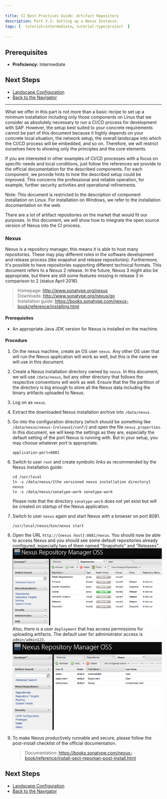 ```yaml
---

title: CI Best Practices Guide: Artifact Repository
description: Part 3.3: Setting up a Nexus Instance.
tags: [  tutorial>intermediate, tutorial:type/project  ]

---
```


## Prerequisites

  - **Proficiency:** Intermediate

## Next Steps
 
  - [Landscape Configuration](http://go.sap.com/developer/tutorials/ci-best-practices-landscape.html)
  - [Back to the Navigator](http://go.sap.com/developer/tutorials/ci-best-practices-intro.html)
  
---

What we offer in this part is not more than a basic recipe to set up a minimum installation including only those components on Linux that we consider as absolutely necessary to run a CI/CD process for development with SAP. However, the setup best suited to your concrete requirements cannot be part of this document because it highly depends on your concrete local situation, the network setup, the overall landscape into which the CI/CD process will be embedded, and so on. Therefore, we will restrict ourselves here to showing only the principles and the core elements.

If you are interested in other examples of CI/CD processes with a focus on specific needs and local conditions, just follow the references we provide to the official documentation for the described components. For each component, we provide hints to how the described setup could be improved. This concerns the professional and reliable operation, for example, further security activities and operational refinements.

Note: This document is restricted to the description of component installation on Linux. For installation on Windows, we refer to the installation documentation on the web.



There are a lot of artifact repositories on the market that would fit our purposes. In this document, we will show how to integrate the open source version of Nexus into the CI process.

### Nexus

Nexus is a repository manager, this means it is able to host many repositories. These may play different roles in the software development and release process (like snapshot and release repositories). Furthermore, it's possible to have repositories supporting different technical formats.
This document refers to a Nexus 2 release. In the future, Nexus 3 might also be appropriate, but there are still some features missing in release 3 in comparison to 2 (status April 2016).

> Homepage: http://www.sonatype.org/nexus  
> Downloads: http://www.sonatype.org/nexus/go  
> Installation guide: https://books.sonatype.com/nexus-book/reference/installing.html

#### Prerequisites

- An appropriate Java JDK version for Nexus is installed on the machine.

#### Procedure

1. On the nexus machine, create an OS user `nexus`. Any other OS user that will run the Nexus application will work as well, but this is the name we will use in this document.
2. Create a Nexus installation directory owned by `nexus`. 
   In this document, we will use `/data/nexus`, but any other directory that follows the respective conventions will work as well.
   Ensure that the file partition of the directory is big enough to store all the Nexus data including the binary artifacts uploaded to Nexus.
3. Log on as `nexus`.
4. Extract the downloaded Nexus installation archive into `/data/nexus`.
5. Go into the configuration directory (which should be something like `/data/nexus/nexus-{release}/conf/`) and open the file `nexus.properties`. 
   In this document, we will keep the settings as they are, especially the default setting of the port Nexus is running with. But in your setup, you may choose whatever port is appropriate.

   ```
   application-port=8081
   ``` 

6. Switch to user `root` and create symbolic links as recommended by the Nexus installation guide:

   ```
   cd /usr/local
   ln -s /data/nexus/{the versioned nexus installation directory} nexus
   ln -s /data/nexus/sonatype-work sonatype-work
   ```

   Please note that the directory `sonatype-work` does not yet exist but will be created on startup of the Nexus application.
7. Switch to user `nexus` again and start Nexus with a browser on port 8081.

   ```
   /usr/local/nexus/bin/nexus start
   ```

8. Open the URL `http://{nexus host}:8081/nexus`. You should now be able to access Nexus and you should see some default repositories already configured, especially two of them named "Snapshots" and "Releases".  
   ![Repositories](artifact-repository-1.png)  
   Also, there is a user `deployment` that has access permissions for uploading artifacts. The default user for administrator access is `admin/admin123`.
   ![Repositories](artifact-repository-2.png)
9. To make Nexus productively runnable and secure, please follow the post-install checklist of the official documentation.

   > Documentation: https://books.sonatype.com/nexus-book/reference/install-sect-repoman-post-install.html   


## Next Steps
 
  - [Landscape Configuration](http://go.sap.com/developer/tutorials/ci-best-practices-landscape.html)
  - [Back to the Navigator](http://go.sap.com/developer/tutorials/ci-best-practices-intro.html)
